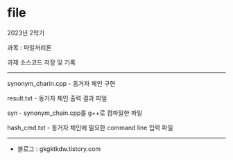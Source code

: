 # file

2023년 2학기 

과목 : 파일처리론

과제 소스코드 저장 및 기록

---------------------------------------------------------

synonym_charin.cpp - 동거자 체인 구현

result.txt - 동거자 체인 출력 결과 파일

syn - synonym_chain.cpp를 g++로 컴파일한 파일

hash_cmd.txt - 동거자 체인에 필요한 command line 입력 파일

---------------------------------------------------------------
  - 블로그 : gkgktkdw.tistory.com